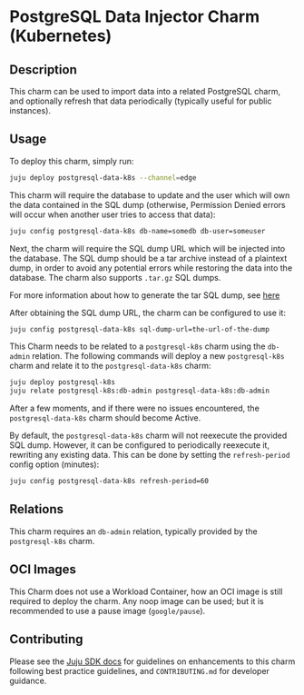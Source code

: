 # PostgreSQL Data Injector Charm (Kubernetes)

## Description

This charm can be used to import data into a related PostgreSQL charm, and optionally refresh that data periodically (typically useful for public instances).

## Usage

To deploy this charm, simply run:

```bash
juju deploy postgresql-data-k8s --channel=edge
```

This charm will require the database to update and the user which will own the data contained in the SQL dump (otherwise, Permission Denied errors will occur when another user tries to access that data):

```bash
juju config postgresql-data-k8s db-name=somedb db-user=someuser
```

Next, the charm will require the SQL dump URL which will be injected into the database. The SQL dump should be a tar archive instead of a plaintext dump, in order to avoid any potential errors while restoring the data into the database. The charm also supports ``.tar.gz`` SQL dumps.

For more information about how to generate the tar SQL dump, see [here](https://www.postgresql.org/docs/current/app-pgdump.html)

After obtaining the SQL dump URL, the charm can be configured to use it:

```bash
juju config postgresql-data-k8s sql-dump-url=the-url-of-the-dump
```

This Charm needs to be related to a ``postgresql-k8s`` charm using the ``db-admin`` relation. The following commands will deploy a new ``postgresql-k8s`` charm and relate it to the ``postgresql-data-k8s`` charm:

```bash
juju deploy postgresql-k8s
juju relate postgresql-k8s:db-admin postgresql-data-k8s:db-admin
```

After a few moments, and if there were no issues encountered, the ``postgresql-data-k8s`` charm should become Active.

By default, the ``postgresql-data-k8s`` charm will not reexecute the provided SQL dump. However, it can be configured to periodically reexecute it, rewriting any existing data. This can be done by setting the ``refresh-period`` config option (minutes):

```bash
juju config postgresql-data-k8s refresh-period=60
```

## Relations

This charm requires an ``db-admin`` relation, typically provided by the ``postgresql-k8s`` charm.

## OCI Images

This Charm does not use a Workload Container, how an OCI image is still required to deploy the charm. Any noop image can be used; but it is recommended to use a pause image (``google/pause``).

## Contributing

Please see the [Juju SDK docs](https://juju.is/docs/sdk) for guidelines on enhancements to this charm following best practice guidelines, and `CONTRIBUTING.md` for developer guidance.
